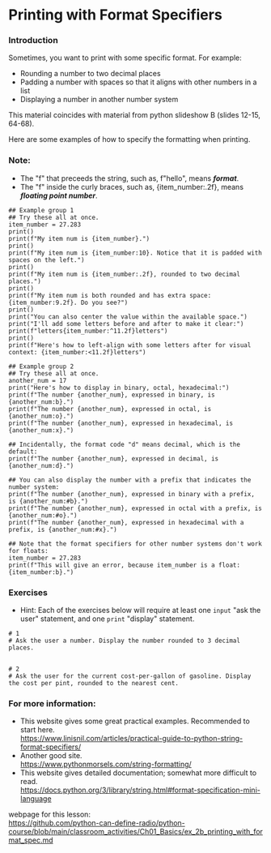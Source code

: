 # Printing with Format Specifiers

### Introduction

Sometimes, you want to print with some specific format.
For example:
 - Rounding a number to two decimal places
 - Padding a number with spaces so that it aligns with other numbers in a list
 - Displaying a number in another number system

This material coincides with material from python slideshow B (slides 12-15, 64-68). 

Here are some examples of how to specify the formatting when printing.

### Note:
- The "f" that preceeds the string, such as, f"hello", means ***format***.
- The "f" inside the curly braces, such as, {item_number:.2f}, means ***floating point number***.

```python3
## Example group 1
## Try these all at once.
item_number = 27.283
print()
print(f"My item num is {item_number}.")
print()
print(f"My item num is {item_number:10}. Notice that it is padded with spaces on the left.")
print()
print(f"My item num is {item_number:.2f}, rounded to two decimal places.")
print()
print(f"My item num is both rounded and has extra space: {item_number:9.2f}. Do you see?")
print()
print("You can also center the value within the available space.")
print("I'll add some letters before and after to make it clear:")
print(f"letters{item_number:^11.2f}letters")
print()
print(f"Here's how to left-align with some letters after for visual context: {item_number:<11.2f}letters")
```

```python3
## Example group 2
## Try these all at once.
another_num = 17
print("Here's how to display in binary, octal, hexadecimal:")
print(f"The number {another_num}, expressed in binary, is {another_num:b}.")
print(f"The number {another_num}, expressed in octal, is {another_num:o}.")
print(f"The number {another_num}, expressed in hexadecimal, is {another_num:x}.")

## Incidentally, the format code "d" means decimal, which is the default:
print(f"The number {another_num}, expressed in decimal, is {another_num:d}.")

## You can also display the number with a prefix that indicates the number system:
print(f"The number {another_num}, expressed in binary with a prefix, is {another_num:#b}.")
print(f"The number {another_num}, expressed in octal with a prefix, is {another_num:#o}.")
print(f"The number {another_num}, expressed in hexadecimal with a prefix, is {another_num:#x}.")
```

```python3
## Note that the format specifiers for other number systems don't work for floats:
item_number = 27.283
print(f"This will give an error, because item_number is a float: {item_number:b}.")
```

### Exercises
- Hint: Each of the exercises below will require at least one `input` "ask the user" statement,  and one `print` "display" statement.
```python3
# 1
# Ask the user a number. Display the number rounded to 3 decimal places.


# 2 
# Ask the user for the current cost-per-gallon of gasoline. Display the cost per pint, rounded to the nearest cent.
```

### For more information:
- This website gives some great practical examples. Recommended to start here.  
  https://www.linisnil.com/articles/practical-guide-to-python-string-format-specifiers/  
- Another good site.  
  https://www.pythonmorsels.com/string-formatting/  
- This website gives detailed documentation; somewhat more difficult to read.  
  https://docs.python.org/3/library/string.html#format-specification-mini-language

webpage for this lesson:  
https://github.com/python-can-define-radio/python-course/blob/main/classroom_activities/Ch01_Basics/ex_2b_printing_with_format_spec.md
